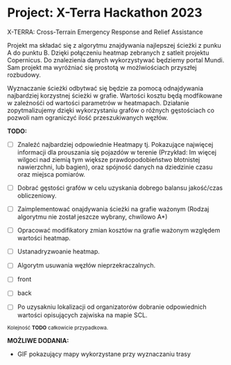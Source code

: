 # Project: X-Terra Hackathon 2023
X-TERRA: Cross-Terrain Emergency Response and Relief Assistance

Projekt ma składać się z algorytmu znajdywania najlepszej ścieżki z punku A do punktu B. Dzięki połączeniu heatmap zebranych z satleit projektu  Copernicus. Do znalezienia danych wykorzystywać będziemy portal Mundi. Sam projekt ma wyróżniać się prostotą w możlwiościach przyszłej rozbudowy. 

Wyznaczanie ścieżki odbytwać się będzie za pomocą odnajdywania najbardziej korzystnej ścieżki w grafie. Wartości kosztu będą modfikowane w zależnośći od wartości parametrów w heatmapach. Działanie zopytmalizujemy dzięki wykorzystaniu grafów o różnych gęstościach co pozwoli nam ograniczyć ilość przeszukiwanych węzłów.

**TODO:**
* [ ] Znaleźć najbardziej odpowiednie Heatmapy tj. Pokazujące najwięcej informacji dla prouszania się pojazdów w terenie (Przykład: Im więcej wilgoci nad ziemią tym większe prawdopodobieństwo błotnistej nawierzchni, lub bagien), oraz spójność danych na dziedzinie czasu oraz miejsca pomiarów.
* [ ] Dobrać gęstości grafów w celu uzyskania dobrego balansu jakość/czas obliczeniowy.
* [ ] Zaimplementować onajdywania ścieżki na grafie ważonym (Rodzaj algorytmu nie został jeszcze wybrany, chwilowo A*)
* [ ] Opracować modifikatory zmian kosztów na grafie ważonym względem wartości heatmap. 
* [ ] Ustanadryzwoanie heatmap.
* [ ] Algorytm usuwania węzłów nieprzekraczalnych.
* [ ] front
* [ ] back
* [ ] Po uzysakniu lokalizacji od organizatorów dobranie odpowiednich wartości opisujących zajwiska na mapie SCL.


<sub> Kolejność **TODO** całkowicie przypadkowa. </sub>


**MOŻLIWE DODANIA:**
* GIF pokazujący mapy wykorzystane przy wyznaczaniu trasy